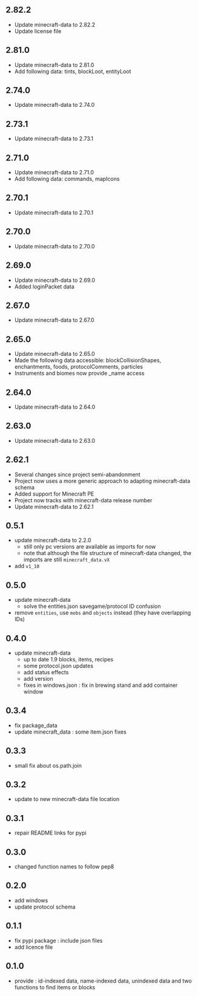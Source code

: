 ## 2.82.2
 * Update minecraft-data to 2.82.2
 * Update license file

## 2.81.0
 * Update minecraft-data to 2.81.0
 * Add following data: tints, blockLoot, entityLoot

## 2.74.0
 * Update minecraft-data to 2.74.0

## 2.73.1
 * Update minecraft-data to 2.73.1

## 2.71.0
 * Update minecraft-data to 2.71.0
 * Add following data: commands, mapIcons

## 2.70.1
 * Update minecraft-data to 2.70.1

## 2.70.0
 * Update minecraft-data to 2.70.0

## 2.69.0
 * Update minecraft-data to 2.69.0
 * Added loginPacket data

## 2.67.0
 * Update minecraft-data to 2.67.0

## 2.65.0
 * Update minecraft-data to 2.65.0
 * Made the following data accessible: blockCollisionShapes, enchantments, foods, protocolComments, particles
 * Instruments and biomes now provide _name access

## 2.64.0
 * Update minecraft-data to 2.64.0

## 2.63.0
 * Update minecraft-data to 2.63.0

## 2.62.1
 * Several changes since project semi-abandonment
 * Project now uses a more generic approach to adapting minecraft-data schema
 * Added support for Minecraft PE
 * Project now tracks with minecraft-data release number
 * Update minecraft-data to 2.62.1

## 0.5.1
 * update minecraft-data to 2.2.0
   * still only pc versions are available as imports for now
   * note that although the file structure of minecraft-data changed, the imports are still `minecraft_data.vX`
 * add `v1_10`

## 0.5.0
 * update minecraft-data
   * solve the entities.json savegame/protocol ID confusion
 * remove `entities`, use `mobs` and `objects` instead (they have overlapping IDs)

## 0.4.0
 * update minecraft-data
   * up to date 1.9 blocks, items, recipes
   * some protocol.json updates
   * add status effects
   * add version
   * fixes in windows.json : fix in brewing stand and add container window

## 0.3.4
 * fix package_data
 * update minecraft_data : some item.json fixes

## 0.3.3
 * small fix about os.path.join

## 0.3.2
 * update to new minecraft-data file location

## 0.3.1
 * repair README links for pypi

## 0.3.0
 * changed function names to follow pep8

## 0.2.0
 * add windows
 * update protocol schema

## 0.1.1
 * fix pypi package : include json files
 * add licence file

## 0.1.0
 * provide : id-indexed data, name-indexed data, unindexed data and two functions to find items or blocks
